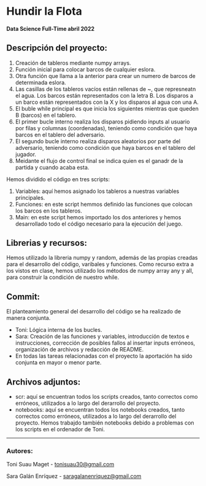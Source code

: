 # Hundir la Flota
#### Data Science Full-Time abril 2022

## Descripción del proyecto:
1. Creación de tableros mediante numpy arrays.
2. Función inicial para colocar barcos de cualquier eslora.
3. Otra función que llama a la anterior para crear un numero de barcos de determinada eslora.
4. Las casillas de los tableros vacíos están rellenas de ~, que represneatn el agua. Los barcos están representados con la letra B. Los disparos a un barco están representados con la X y los disparos al agua con una A.
5. El buble while principal es que inicia los siguientes mientras que queden B (barcos) en el tablero.
6. El primer bucle interno realiza los disparos pidiendo inputs al usuario por filas y columnas (coordenadas), teniendo como condición que haya barcos en el tablero del adversario.
7. El segundo bucle interno realiza disparos aleatorios por parte del adversario, teniendo como condición que haya barcos en el tablero del jugador. 
8. Meidante el flujo de control final se indica quien es el ganadr de la partida y cuando acaba esta.

Hemos dividido el código en tres scripts:
1. Variables: aquí hemos asignado los tableros a nuestras variables principales.
2. Funciones: en este script hemmos definido las funciones que colocan los barcos en los tableros.
3. Main: en este script hemos importado los dos anteriores y hemos desarrollado todo el código necesario para la ejecución del juego.

## Librerias y recursos:
Hemos utilizado la libreria numpy y random, además de las propias creadas para el desarrollo del código, varibales y funciones.
Como recurso extra a los vistos en clase, hemos utilizado los métodos de numpy array any y all, para construir la condición de nuestro while.

## Commit:
El planteamiento general del desarrollo del código se ha realizado de manera conjunta.
* Toni: Lógica interna de los bucles.
* Sara: Creación de las funciones y variables, introducción de textos e instrucciones, corrección de posibles fallos al insertar inputs erróneos, organización de archivos y redacción de README.
* En todas las tareas relacionadas con el proyecto la aportación ha sido conjunta en mayor o menor parte. 

## Archivos adjuntos:
* scr: aquí se encuentran todos los scripts creados, tanto correctos como erróneos, utilizados a lo largo del derarrollo del proyecto.
* notebooks: aquí se encuentran todos los notebooks creados, tanto correctos como erróneos, utilizados a lo largo del derarrollo del proyecto. Hemos trabajdo también notebooks debido a problemas con los scripts en el ordenador de Toni.
---

### Autores:
Toni Suau Maget - <tonisuau30@gmail.com>

Sara Galán Enríquez - <saragalanenriquez@gmail.com>
